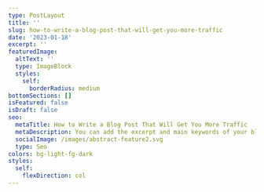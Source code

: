 ```yaml
---
type: PostLayout
title: ''
slug: how-to-write-a-blog-post-that-will-get-you-more-traffic
date: '2023-01-18'
excerpt: ''
featuredImage:
  altText: ''
  type: ImageBlock
  styles:
    self:
      borderRadius: medium
bottomSections: []
isFeatured: false
isDraft: false
seo:
  metaTitle: How to Write a Blog Post That Will Get You More Traffic
  metaDescription: You can add the excerpt and main keywords of your blog post here.
  socialImage: /images/abstract-feature2.svg
  type: Seo
colors: bg-light-fg-dark
styles:
  self:
    flexDirection: col
---
```



